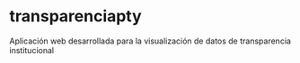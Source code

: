 # transparenciapty
Aplicación web desarrollada para la visualización de datos de transparencia institucional 
